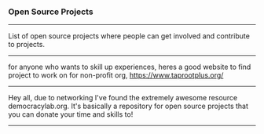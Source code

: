 ### Open Source Projects
**************************
List of open source projects where people can get involved and contribute to projects.
**************************
for anyone who wants to skill up experiences, heres a good website to find project to work on for non-profit org, https://www.taprootplus.org/
**************************
Hey all, due to networking I've found the extremely awesome resource democracylab.org. It's basically a repository for open source projects that you can donate your time and skills to!
*********
